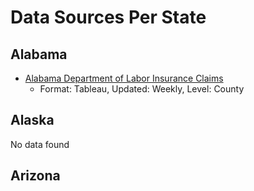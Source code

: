 # Data Sources Per State

## Alabama
* [Alabama Department of Labor Insurance Claims](http://www2.labor.alabama.gov/LAUS/InitialClaimsTab.aspx)
  * Format: Tableau, Updated: Weekly, Level: County

## Alaska
No data found

## Arizona
